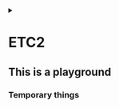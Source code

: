 <link rel="stylesheet" type="text/css" href="/css/header.css">
<link rel="stylesheet" type="text/css" href="/css/bootstrap/5.3.0-alpha1/bootstrap.css">
<div class="sticky-top bg-white pt-1 pb-2" id="header-div-max"></div>
<details id="display-none"><summary></summary>
  <script src="/js/header.js" defer="defer"></script>
  <script src="/js/table/numbering.js" defer="defer"></script>
  <script src="/js/bootstrap/5.3.0-alpha1/bootstrap.bundle.js" defer="defer"></script>
</details>

# ETC2

## This is a playground

### Temporary things

<!--
hosts 파일

linux: /etc/hosts
windows: C:\Windows\System32\drivers\etc\hosts
-->

<!--
argocd all sync disable

```
#! /bin/bash

NS_ENV="prd"
EXCEPTION_LIST="istio-system|virtual|config-map"
APPLICATION_LIST=`kubectl get applications.argoproj.io -n openshift-gitops --no-headers | awk '{print $1}' | egrep -v "${EXCEPTION_LIST}" | grep ${NS_ENV}`

# autosync disable
for app in $APPLICATION_LIST; do 
  echo " ### $app ### "
  kubectl patch applications $app --type=merge -p '{"spec":{"syncPolicy":{"automated":null}}}' -n openshift-gitops
  sleep 1
done
```
-->

<!--
argocd all sync enable

```
#! /bin/bash

NS_ENV="prd"
EXCEPTION_LIST="istio-system|virtual|config-map"
APPLICATION_LIST=`kubectl get applications.argoproj.io -n openshift-gitops --no-headers | awk '{print $1}' | egrep -v "${EXCEPTION_LIST}" | grep ${NS_ENV}`

# autosync enable
for app in $APPLICATION_LIST; do 
  echo " ### $app ### "
  kubectl patch applications $app --type=merge -p '{"spec":{"syncPolicy":{"automated":{"prune":false,"selfHeal":true}}}}' -n openshift-gitops
  sleep 3
done
```
-->

<!--
argocd application 일괄 다운로드

for app in `kubectl get applications.argoproj.io -n openshift-gitops --no-headers |awk '{print $1}'| grep dev` ; do echo $app ; kubectl get applications.argoproj.io $app -oyaml -n openshift-gitops > $app-argocd.yaml ; done

불필요한 라인 제거
sed -i '/  creationTimestamp:/d' *.yaml
sed -i '/  generation:/d' *.yaml
sed -i '/  resourceVersion:/d' *.yaml
sed -i '/  uid:/d' *.yaml
sed -i '/^status:/,%d' *.yaml

alert 추가
sed -i 's/metadata:/metadata:\n  annotations:\n    notifications.argoproj.io\/subscribe.on-sync-failed.server-post-prod: ""/' *.yaml

for file in *; do oc apply -f $file; done

-->

<!--
pod all down

```
#! /bin/bash

PROFILE="prd"

func_systemcode_appcode ()
{
  NAMESPACE="네임스페이스"
  DEPLOYMENTS=`kubectl get deployment -n ${NAMESPACE} --no-headers | awk '{print $1}'`

  for app in $DEPLOYMENTS; do
    echo " ### $app pod down ###"
    kubectl scale --replicas=0 deploy/$app -n $NAMESPACE
    sleep 1
  done
}

func_systemcode_appcode
```
-->

<!--
systemd service log path 로그 경로

```bash
[Service]
...
ExecStart=
StandardOutput=/LOG/system/system.log
StandardError=/LOG/system/err-system.log
...
```

일반 리눅스(strftime 을 사용하는)에서는 % 을 이용하여 날짜를 넣을 수 있다함
```bash
StandardOutput=/LOG/system/system-%Y-%m-%d_%H-%M-%S.log
StandardError=/LOG/system/err-system.log
```
-->

<!--
git diff 직전꺼 변경분 확인

# A(추가), M(수정), R(이름 바뀌며 새로 생성)
git diff --name-only --diff-filter=AMR ${브랜치 또는 HEAD}~1 ${브랜치 또는 HEAD} | tee modified
# D(삭제) or R(이름 바뀌며 제거)
git diff --name-only --diff-filter=D ${브랜치 또는 HEAD}~1 ${브랜치 또는 HEAD} | tee removed
git diff --name-only --diff-filter=R ${브랜치 또는 HEAD} ${브랜치 또는 HEAD}~1 | tee -a removed
-->

<!--
bash shell script var length / 변수 길이

${#변수명}
-->

<!--
bash shell script multiple var length / 다중 변수 길이

retval=$((${#변수명1}+${#변수명2}+${#변수명3}))
-->

<!--
bash shell script check directory / 디렉토리 확인

if [ ! -d 디렉토리명 ]; then
 mkdir 디렉토리명
fi
-->

<!--
tar empty

touch empty-file-list
tar -cT empty-file-list -f empty-files.tar
-->

<!--
bash shell script parameter count check / 파라미터 확인

if (($# < 1)); then
  echo "usage: $0 올바른 파라미터"
  exit 1
fi
-->

<!--
bash shell script string comparison / 문자열 비교

if [ "aa" == "bb" ]; then
  echo "correct!"
fi

if [ "aa" != "bb" ]; then
  echo "incorrect!"
fi
-->

<!--
kubernetes hpa remove all / 전체 제거

kubectl delete hpa --all
kubectl delete hpa -A
-->

<!--
dbc:oracle:thin:@(DESCRIPTION=(ADDRESS_LIST=(ADDRESS=(LOAD_BALANCE=OFF)(FAILOVER=ON)(PROTOCOL=TCP)(HOST=192.167.20.174)(PORT=1521))(ADDRESS=(PROTOCOL=TCP)(HOST=192.167.20.173)(PORT=1521)))(CONNECT_DATA=(SERVICE_NAME=ora9i)))</value>

# 해당 url에 RAC로 구성된 서버의 vip 2개와 각각의 포트 그리고 대표 service name을 입력한다 LOAD_BALANCE는 client 단에서 로드 밸런싱 여부를 뜻하고 FAILOVER의 경우 CTF기능을 사용할지 말지를 뜻한다
-->

<!--
jdbc:oracle:thin:@(DESCRIPTION=(ADDRESS_LIST=(LOAD_BALANCE=OFF)(FAILOVER=ON)(ADDRESS=(PROTOCOL=TCP)(HOST=192.167.20.174)(PORT=1521))(ADDRESS=(PROTOCOL=TCP)(HOST=192.167.20.173)(PORT=1521)))(CONNECT_DATA=(SERVICE_NAME=ora9i)(FAILOVER_MODE=(TYPE=SELECT)(METHOD=BASIC))(RETRIES=5)(DELAY=10)))</value>

# 앞의 jdbc.......................(CONNECT_DATA=(SERVICE_NAME=ora9i) 부분은 CTF 설정과 동일하다. 그러나 FAILOVER_MODE 뒤에 정의되는 부분이 TAF의 mode와 method, RETRIES, DELAY 를 설정하는 부분이다.(RETRIES와 DELAY는 굳이 설정할 필요는 없다) 해당 옵션의 동작은 앞을 참조하라
-->

<!--
gitlab default permission setting / 초기 권한 설정

프로젝트 생성 막기
 - 이동 : Admin - General - Visibility and access controls
 - Default project creation protection : Maintainers 로 변경
 - 그룹에 멤버 추가할땐 무조건 Reporter 로 권한 부여

 - 이동 : Admin - General - Account and limit
 - Default projects limit : 0 으로 설정

그룹 생성 막기
 - 이동 : Admin - General - Account and limit
 - User restrictions : 체크 해제

-->

<!--
nginx environment variable / nginx 환경변수 사용하기

envsubst 를 사용하여 시스템 환경 변수를 지정하여 반영할 수 있다.

envsubst '$환경변수명1 $환경변수명2' < /etc/nginx/nginx.conf.template > /etc/nginx/nginx.conf

nginx # 기동
-->

<!--
gitlab migration

sudo gitlab-backup create # 에러가 발생하면 로그중 정답이 있으니 볼 것, no space left 는 백업 파일 생성할 곳에 용량이 부족한 것으로 늘려줄것
# sudo gitlab-backup create STRATEGY=copy # 누군가 백업 중 데이터를 조작하고있으면 백업이 안되는데 이를 방지하기 위해 copy 하는 방식으로 전략을 바꿔주는것
ls /var/opt/gitlab/backups

(optional copy) /etc/gitlab/gitlab-secrets.json # 얘는 해줘야 기존 리파지토리를 수정할 수 있음 # 주의 얘를 바꾸는경우 secret 으로 만드는 모든 데이터를 복호화 할 수 없어 시크릿 정보들을 이용할 수 없음: ldap secret 경로: /var/opt/gitlab/gitlab-rails/shared/encrypted_settings/ldap.yaml.enc
(optional copy) /etc/gitlab/gitlab.rb

sudo cp 11493107454_2018_04_25_10.6.4-ce_gitlab_backup.tar /var/opt/gitlab/backups/
sudo chown git:git /var/opt/gitlab/backups/11493107454_2018_04_25_10.6.4-ce_gitlab_backup.tar
sudo gitlab-ctl stop puma
sudo gitlab-ctl stop sidekiq
# Verify
sudo gitlab-ctl status
sudo gitlab-backup restore BACKUP=11493107454_2018_04_25_10.6.4-ce
sudo gitlab-ctl restart
sudo gitlab-rake gitlab:check SANITIZE=true # wait for a minute
-->

<!--
argocd repository yaml 등록

```
apiVersion: v1
kind: Secret
metadata:
  annotations:
    managed-by: argocd.argoproj.io
  labels:
    argocd.argoproj.io/secret-type: repository
  name: repo명
  namespace: openshift-gitops
stringData:
  name: repo명
  password: gitlab 비밀번호
  project: default
  type: git
  url: https://gitlaburl.git
  username: gitlab ID
```
-->

<!--
argocd application yaml 등록

```
apiVersion: argoproj.io/v1alpha1
kind: Application
metadata:
  name: ${application name}
  namespace: ${namespace name}
spec:
  destination:
    (optional) namespace: ${target namespace name}
    server: https://kubernetes.default.svc
  project: default
  source:
    path: .
    repoURL: ${cd gitlab url}.git
    targetRevision: dev
  syncPolicy:
    automated:
      selfHeal: true
```
-->

<!--
kubectl 특정 값을 갖는 특정 secret 일괄 제거

```bash
#! /bin/bash

for secret in $(kubectl get secret -n kubernetes-gitops | awk '{print $1}'); do
  if [ "" != "$(kubectl get secret $secret -n kubernetes-gitops -o yaml | grep ${특정 secret 변수} | awk '{print $2}' | base64 -d | grep ${특정 secret 값})" ]; then
    kubectl delete secret $secret -n kubernetes-gitops
  fi
done
```
-->

<!--
spring boot 의 embedded tomcat 사용시 외부에서 context path 잡는법

export SERVER_SERVLET_CONTEXT_PATH=/context-path
java -jar file_name.jar

kunernetes deployment 에서는 아래와 같이 설정하면 됨
```yaml
  env:
    - name: SERVER_SERVLET_CONTEXT_PATH
      value: "/context-path"
```
-->

<!--
gitlab rest api user modification

curl -X PUT -H 'PRIVATE-TOKEN: ${token}' "https://gitlab.com/api/users/:id?can_create_group=false"
curl -X PUT -H 'PRIVATE-TOKEN: ${token}' "https://gitlab.com/api/users/:id?projects_limit=0"
-->

<!--
linux sub group 에 user 추가

usermod -aG ${user 를 추가할 sub groups by ,(comma)} ${추가할 user name}
id # check user info
-->

<!--
nginx host not found in upstream 문제

nginx 의 upstream 를 container 환경에서 사용시 발생되는 오류로 공유받음
 - resolver 를 사용하여 해결 가능하다고 공유받음
-->

<!--
jenkinsfile script 태그에서 변수 사용하기

```gradle
def accounts = [
  "sys-bz1": 11111
  , "sys-bz2": 22222
]

pipeline {
  stages {
    stage("stage 1") {
      environment {
        SYSTEM_CODE = "sys"
        BIZ_CODE = "bz1"
      }
      steps {
        script {
          sh '''
          podman build --build-arg ACCOUNT_ID=''' + accounts["${SYSTEM_CODE}-${BIZ_CODE}"] + ''' -t image-name:version ./
          '''
        }
      }
    }
  }
}
```
-->

<!--
gitlab 기타 브랜치 막기

gitlab 의 protected 권한은 가장 낮은게 먹고
gitlab 의 group, repository 권한은 repository 권한을 우선으로 먹는다.

따라서 특정 브랜치외에 다른 브랜치 사용을 막고자하는 경우 * 로 push, merge 를 막고, 특정 브랜치별 권한 제어로 가능하다.
-->

<!--
nexus 경로 변경시 유의할 점

TODO: local 에 jar 를 받을때 dns 명을 기반으로 캐싱하는 것으로 보인다.
그래서 일괄적으로 변경하여 동시에 많은이들이 한꺼번에 받게되면 네트워크 대역이 부족하여 jar 가 안받아 질 수 있음
그런경우 순차적으로 dns 를 변경하는 방법으로 우회할 수 있다.
-->

<!--
jenkins rest api

jenkins rest api 사용법은 ".../api/" 라고 하면 나온다.
이는 공식 도큐먼트인 https://www.jenkins.io/doc/book/using/remote-access-api/ 에서 가이드하고 있다.
예를 들어 https://ci.jenkins.io/job/Websites/job/jenkins.io/job/master/lastSuccessfulBuild/ 와 같은 상황에서 사용할 수 있는 api 는 끝에 /api 를 붙인 https://ci.jenkins.io/job/Websites/job/jenkins.io/job/master/lastSuccessfulBuild/api/  에서 확인 가능하다.
-->

<!--
linux 소문자를 대문자로

```
echo "hi hello" | tr '[:lower:]' '[:upper:]'
```
-->

<!--
Apache Flink

1. 독일어로 민첩함을 뜻하는 단어로 베를린 TU대학교에서 시작된 아파치 프로젝트
2. Exactly-once의 이벤트 처리를 보장하는 네이티브 스트림방식
3. 지연 발생이 적고 처리량은 높으며 비교적 사용하기 쉬움
4. 일괄처리 기능도 제공하지만 스트림 프로세싱을 목적으로 주로 사용
5. 프로세스: 소스(수신) -> 트랜스포메이션(가공) -> 싱크(송신)
-->

<!--
gitlab version upgrade

major 15 version -> major 16 version

```
sudo dnf install gitlab-ce-15.11.13-ce.0.el8
sudo dnf install gitlab-ce-16.3.6-ce.0.el8 (turning point)
sudo dnf install gitlab-ce-16.7.0-ce.0.el8
```

Creating configuration backup archive: gitlab_config_1703577591_2023_12_26.tar
/etc/gitlab/
/etc/gitlab/gitlab-secrets.json
/etc/gitlab/trusted-certs/
/etc/gitlab/gitlab.rb.bak-before-ldap
/etc/gitlab/gitlab.rb
Configuration backup archive complete: /etc/gitlab/config_backup/gitlab_config_1703577591_2023_12_26.tar

rpm 으로 설치시 명령어
sudo yum localinstall -y ${package 명 .rpm 포함}
sudo dnf install -y ${package 명 .rpm 포함}
-->

<!--
crontab 활성 / 비활성화

비활성화
crontab -l > crontab-backup.txt
crontab -r

활성화
crontab crontab-backup.txt
crontab -l

-->

<!--
linux comment / uncomment

To comment, command is `:%s/^/#/`. In all lines (%), it substitutes (s///) the begin of line (^) with a hash (#).
To uncomment, command is `:%s/^#//`
-->

<!--
visual studio code 에서 markdown 문법 체크를 하는데, 특정 규칙을 비활성화 할 수 있다.

이는 프로젝트 root 에 .markdownlint.json 파일을 만들어 규칙을 false 로 주면 된다.
-->

<!--
catalina 로그를 바꾸려면 /usr/local/tomcat/conf 에서 logging.properties 에서
java.util.logging.ConsoleHanlder.formatter 를 pattern 형태의 클래스로 바꿔주고
해당 클래스의 pattern 을 정의해주어야한다.

아니면 더 업그레이드된 juli 를 쓰려면 아래와 같이 설정한다.
java.util.logging.ConsoleHandler.formatter = org.apache.juli.OneLineFormatter
org.apache.juli.OnLineFormatter.timeFormat = yyyy-MM-dd HH:mm:ss
-->

<!--
gradle build multi thread

< v6.0
settings.gradle
gradle.startParameter.parallel = true
gradle.startParameter.maxParallelForks = 4

> v6.0
gradle.properties
org.gradle.parallel=true
org.gradle.workers.max=4
-->

<!--
process umask 확인 하기

ps -ef | grep ${프로세스명} # 여기서 pid 획득

cat /proc/${pid}/status | grep Umask
-->

<!--
tomcat 에 umask 0002 설정하는 방법

UMASK=0002 로 환경변수 잡거나
catalina.sh 에 상위에 umask 0002 명령어 주입
-->

<!--
spring boot embedded tomcat 에서 umask 0002 설정하는 방법

entrypoint.sh 에서 umask 0002 를 주입
-->

<!--
gitlab 전체 프로젝트에 전체 브랜치에 protected 권한 부여하기

```bash
#! /bin/bash

# 0 => No access
# 30 => Developer access
# 40 => Maintainer access
# 60 => Admin access

branch_name="*"
merge_access_level=60
push_access_level=60

for id in {0..530}
do
  curl -X POST -H 'PRIVATE-TOKEN: gplat-asdfkjhadskjfh' "https://gitlab.com/api/v4/projects/${id}/protected_branches?name=${branch_name}&merge_access_level=${merge_access_level}&push_access_level=${push_access_level}"
done
```
-->

<!--
gitlab 전체 프로젝트에 특정 브랜치에 protected 권한 회수하기

#! /bin/bash

branch_name="*"

for id in {0..530}
do
  curl -X DELETE -H 'PRIVATE-TOKEN: gplat-asdfkjhadskjfh' "https://gitlab.com/api/v4/projects/${id}/protected_branches/${branch_name}"
done

-->

<!--
gitlab 전체 프로젝트에 protected tag 권한 부여하기

```bash
#! /bin/bash

# 0 => No access
# 30 => Developer access
# 40 => Maintainer access
# 60 => Admin access

tag_name="*-*"
create_access_level=60

for id in {0..530}
do
  curl -X POST -H 'PRIVATE-TOKEN: gplat-asdfkjhadskjfh' "https://gitlab.com/api/v4/projects/${id}/protected_tags?name=${tag_name}&create_access_level=${create_access_level}"
done
```
-->

<!--
gitlab 전체 프로젝트에 protected tag 해제하기

```bash
#! /bin/bash

tag_name="*-*"

for id in {0..530}
do
  curl -X DELETE -H 'PRIVATE-TOKEN: gplat-asdfkjhadskjfh' "https://gitlab.com/api/v4/projects/${id}/protected_tags/${tag_name}"
done
```
-->

<!--
Java thread safe Date 클래스

SimpleDateFormat 은 thread safe 하지않아서 multi thread 상황에서 성능 저하 요인이 될 수 있다고 한다.

그래서 DateTimeFormatter 를 사용하는 것이 좋으며 간략한 사용방법은 다음과 같다.

DateTimeFormatter yyyyMMdd = DateTimeFormatter.ofPattern("yyyyMMdd");
DateTimeFormatter HHmmss = DateTimeFormatter.ofPattern("HHmmss");

LocalDateTime now = LocalDateTime.now();
now.format(yyyyMMdd);
now.format(HHmmss);
-->

<!--
sed 모음집

sed '/APP/d' file_name : APP 문자가 포함된 줄을 삭제하여 출력한다.
sed '/^APP/d' file_name : APP 문자로 시작하는 줄을 삭제하여 출력한다.
sed '/APP/!d' file_name : APP 문자가 있는 줄만 지우지 않는다.
sed '/^APP/!d' file_name : APP 문자로 시작하는 줄만 지우지 않는다.
sed '1,2d' file_name : 처음 1줄, 2줄을 지운다.
sed '/^$/d file_name : 공백라인을 삭제하는 명령이다. 
-->

<!--
tar 모음집

tar xf ${file}.tar || exit 1 : tar 해제 실패시 에러 리턴
-->

<!--
shell command 모음집

A && B : A 가 exit status 가 0 일때 B 실행
A || B : A 가 exit status 가 0 이 아닐때 B 실행
-->

<!--
// TODO: cargo new 로 만든 프로젝트가 git 에 트래킹이 안되는 이유
-->

<!--
git 모음집

git add ${FILE_NAME}
error: '${FILE_NAME}' does not have a commit checked out
fatal: adding files failed

원인: 로컬 저장소(내 컴퓨터)에 .git 파일이 여러 개 있어서 sub module 로 관리되어 부모에서 잡을 수 없게됨  
  일반적으로 PL 도구를 이용하여 생성한 git 프로젝트의 경우 자동으로 .git 설정이 들어가며 발생하는 경우가 많음
해결: 중복 생성된 .git을 찾아서 삭제한다.
-->

<!--
jvm 옵션 주는 방법

export JAVA_OPTS=""

JAVA_OPTS 환경 변수에 설정하면 jvm 옵션이 먹는다.
-->

<!--
copy 쉘 스크립트 예시

#! /bin/bash

current_date_time=`date +"%Y%m%d_%H%M%S"`
echo "current_date_time=${current_date_time}"

echo ""
echo "####################################################"
echo "## usage: ./file-copy.sh <source_dir> <target_dir> ##"
echo "####################################################"
echo ""

source_dir=$1
target_dir=$2

if [ -z ${source_dir} ]; then
  echo "source dir 가 입력되지 않았습니다."
  exit 1
fi

if [ -z ${target_dir} ]; then
  echo "target dir 가 입력되지 않았습니다."
  exit 1
fi

log_file=file-copy-${current_date_time}.log

cp -Rv ${source_dir} ${target_dir} > 로그경로/${log_file} 2>&1

retval=$?

if [ 0 = "${retval}" ]; then
  echo "success"
else
  echo "fail"
fi

-->

<!--
java.base@17.0.2 에러 / java.lang.ClassFormatError accessible: module java.base does not "opens java.lang" to unnamed module 에러

jdk 9 부터 발생하는 에러로 버전 확인이 필요함
종종 시스템에 설치된 jdk 경로와 STS 에서 사용하는 jdk 경로가 다른 경우 발생

1. STS -> Window -> Preferences -> Java -> Installed JREs 에 설정된 jdk 확인
2. 1.8.0 이 아닌경우
3. cmd 창에서 `where java` 를 쳐서 나온 경로 중 bin 상위 폴더까지의 경로를 Add 해서 잡아주고
4. Apply and Close & STS 재부팅
-->

<!--
gitlab repository name 으로 repository id 가져오기

curl -X GET -H 'PRIVATE-TOKEN: ${personal access token}' "https://gitlab/api/v4/projects?search=${project name}" | jq .[0].id

-->

<!--
gitlab repository name (namespace 포함) 으로 repository id 가져오기

curl -X GET -H 'PRIVATE-TOKEN: ${personal access token}' "https://gitlab/api/v4/projects?search_namespaces=true&search=${project group}/${project name}" | jq .[0].id

-->

<!--
자동으로 프로젝트에 protected tag 걸기

project_id=$(curl -X GET -H "PRIVATE-TOKEN: ${personal access token}" "https://gitlab/api/v4/projects?search_namespaces=true&search=${project group}/${project name}" | jq .[0].id)

curl -X POST -H "PRIVATE-TOKEN: ${personal access token}" "https://gitlab/api/v4/projects/${project_id}/protected_tags?name=${태그명}&create_access_level=0"
-->

<!--
gitlab 16 이상 버전에서 personal access token 만료기한 없애기

서버에 들어가서
sudo gitlab-rails console

token = PersonalAccessToken.find_by_token('${토큰 이름}')
token.update!(expires_at: nil)
exit
-->

<!--
nginx 기본 취약점 해소

1. 버전 노출 제한
```
http{
 ...
 server_tokens off;
 ...
}
```

2. symbolic link 제한
```
http{
 ...
 disable_symlinks on;
 ...
}
```

-->

<!--
jenkins 버전 업그레이드하면서 JSONObject["scm"] is not a JSONObject. 에러

build-timeout:1.32, token-macro:384.vf35b_f26814ec, workflow-api:1215.v2b_ee3e1b_dd39, workflow-job:1308.v58d48a_763b_31, role-strategy:633.v836e5b_3e80a_5 플러그인 최신화로 해결
-->

<!--
kafdrop 에서 delete topic 기능 해제하는 방법

kafdrop jar 실행시 옵션에 --topic.deleteEnabled=false 추가
-->

<!--
Java class file version - Java version

49 = Java 5
50 = Java 6
51 = Java 7
52 = Java 8
53 = Java 9
54 = Java 10
55 = Java 11
56 = Java 12
57 = Java 13
58 = Java 14
59 = Java 15
60 = Java 16
61 = Java 17
62 = Java 18
63 = Java 19
64 = Java 20
65 = Java 21
-->

<!--
// TODO SSLv2, SSLv3, TLS1.0, TLS1.1, TLS1.2 차이

-->

<!--
gitlab delete source branch disable

1. /opt/gitlab/embedded/service/gitlab-rails/app/views/shared/issuable/form/_merge_params.html.haml
에서 force_remove_source_branch render 에 checked: 항목을 아래와 같이 변경
checked: !issuable.force_remove_source_branch?

2. /opt/gitlab/embedded/service/gitlab-rails/app/views/projects/settings/merge_requests/_merge_request_merge_options_settings.html.haml 에서 Enable "Delete source branch" 항목을 아래와 같이 변경
Disable "Delete source branch"
-->

<!--
http1.0 기본적으로 keep-alive 되지 않음
http1.1 기본적으로 keep-alive 됨

http1.1에서 http1.0 서버로 java 의 proxy 기능을 써서 호출하는 경우 멍때릴 수 있음 (아래 참고)

http 헤더에 "Connection" "Close"를 넣어줘서 해결가능

======================================
https://www.rfc-editor.org/rfc/rfc7230#appendix-A.1.2
-->

<!--
jenkins pipeline 실패시 오류 event catch

stages {
  ...
}

post {
  failure {
    sh '''

    '''
  }
}

또는

stages {
  stage("") {
    steps {
      ...
    }

    post {
      failure {
        sh '''

        '''
      }
    }
  }
}

이렇게 post 스테이지를 이용한다.

성공은 success 스테이지를 이용한다.
-->

<!--
git merge 명령어

git checkout 브랜치
git fetch --tags -f
git pull
git merge origin/feature/123 --no-commit
git status
"Unmerged paths" 해소
git add *
git commit -m "merge feature/123"
git push
-->

<!--
jenkins pipeline multijob parallelly

def parallelStages = [:]
def projectsToBuild = []
def jobNames = JOB_NAMES
pipeline {
  agent any
  stages {
    stage("Merge") {
      steps {
        build 'GIT_MERGE'
      }
    }

    stage("Build Multi Jobs") {
      steps {
        script {
          def jobName = jobNames.split(",")
          jobName.each { job ->
            projectsToBuild.add(job)
          }

          projectsToBuild.each { p ->
            parallelStages[p] = {
              node {
                stage(p) {
                  build p
                }
              }
            }
          }

          parallel parallelStages
        }
      }
    }
  }
}
-->

<!--
현재 디렉토리 파일 모두 적용

for file in *; do kubectl apply -f $file; done
-->

<!--
sts 에서 git 권한도 있고 브랜치도 있는데 git 이 잘 안될때
Remote origin did not advertise Ref for branch refs/heads/뭐시기. This Ref may not exist in the remote or may be hidden by permission settings. 오류

Git repositories view 에서 해당 리포 마우스 우 클릭 -> Properties -> remote/origin 의 fetch 영역이 `+refs/heads/*:refs/remotes/origin/*` 로 되어있어야 정상적으로 됨
-->

<!--
db 계정 비번에 $가 들어가 있어서
패스워드 암호화를 서버에서 하면 암호화 복호화가 정상적으로 안되는 경우가 있습니다
\$ 이런식으로 역슬러쉬를 넣어줘야 됩니다
혹시나 비번에 $ 들어있으면요

-->

<!--
bash shell script map tuple

#! /bin/bash

declare -A mvar

keys="key1 key2"
mvar["key1"]="value11,value33"
mvar["key2"]="value22,value44"

IFS=, read -r var1 var2 <<< "${mvar["key1"]}"
echo "$var1, $var2"

IFS=, read -r var1 var2 <<< "${mvar["key2"]}"
echo "$var1, $var2"
-->

<!--
bash shell multi array 배열에 토큰 단위로 여러 종류 값 넣기

SERVER_INFOS="ip1,instance1,script1 ip2,instance2,script2"
for SERVER_INFO in ${SERVER_INFOS}; do
  IFS=, read -r ip instance script <<< "${SERVER_INFO}"
  echo "ip: ${ip}, instance: ${instance}, script: ${script}"
done
-->